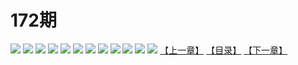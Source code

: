 # 172期
![](https://mao.mhtupian.com/uploads/img/7563/84255/001.jpeg)
![](https://mao.mhtupian.com/uploads/img/7563/84255/002.jpeg)
![](https://mao.mhtupian.com/uploads/img/7563/84255/003.jpeg)
![](https://mao.mhtupian.com/uploads/img/7563/84255/004.jpeg)
![](https://mao.mhtupian.com/uploads/img/7563/84255/005.jpeg)
![](https://mao.mhtupian.com/uploads/img/7563/84255/006.jpeg)
![](https://mao.mhtupian.com/uploads/img/7563/84255/007.jpeg)
![](https://mao.mhtupian.com/uploads/img/7563/84255/008.jpeg)
![](https://mao.mhtupian.com/uploads/img/7563/84255/009.jpeg)
![](https://mao.mhtupian.com/uploads/img/7563/84255/010.jpeg)
![](https://mao.mhtupian.com/uploads/img/7563/84255/011.jpeg)
![](https://mao.mhtupian.com/uploads/img/7563/84255/012.jpeg)
[【上一章】](./110.md)
[【目录】](./READMD.md)
[【下一章】](./112.md)
